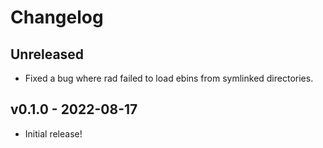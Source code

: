 # Changelog

## Unreleased

- Fixed a bug where rad failed to load ebins from symlinked directories.

## v0.1.0 - 2022-08-17

- Initial release!
